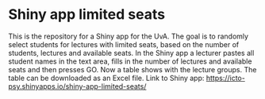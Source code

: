 # Shiny app limited seats

This is the repository for a Shiny app for the UvA. The goal is to randomly select students for lectures with limited seats, based on the number of students, lectures and available seats.
In the Shiny app a lecturer pastes all student names in the text area, fills in the number of lectures and available seats and then presses GO. Now a table shows with the lecture groups. The table can be downloaded as an Excel file.
Link to Shiny app: https://icto-psy.shinyapps.io/shiny-app-limited-seats/
